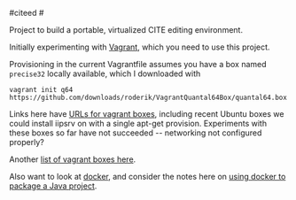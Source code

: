 #citeed #

Project to build a portable, virtualized CITE editing environment.

Initially experimenting with [Vagrant][1], which you need to use this project.

Provisioning in the current Vagrantfile assumes you have a box named `precise32` locally available, which I downloaded with 

    vagrant init q64 https://github.com/downloads/roderik/VagrantQuantal64Box/quantal64.box

Links here have [URLs for vagrant boxes][4], including recent Ubuntu boxes we could install iipsrv on with a single apt-get provision.  Experiments with these boxes so far have not succeeded -- networking not configured properly?

Another [list of vagrant boxes here][5].

Also want to look at [docker][3], and consider the notes here on [using docker to package a Java project][2].



[1]: http://www.vagrantup.com/


[2]: http://blogs.atlassian.com/2013/06/deploy-java-apps-with-docker-awesome/

[3]: https://www.docker.io/

[4]: http://serverascode.com/2013/04/25/where-to-find-vagrant-boxes.html

[5]: http://www.vagrantbox.es/